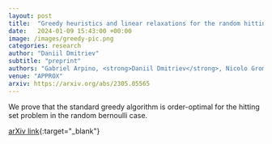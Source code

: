 ```yaml
---
layout: post
title:  "Greedy heuristics and linear relaxations for the random hitting set problem"
date:   2024-01-09 15:43:00 +00:00
image: /images/greedy-pic.png
categories: research
author: "Daniil Dmitriev"
subtitle: "preprint"
authors: "Gabriel Arpino, <strong>Daniil Dmitriev</strong>, Nicolo Grometto (αβ order)"
venue: "APPROX"
arxiv: https://arxiv.org/abs/2305.05565
---
```


We prove that the standard greedy algorithm is order-optimal for the hitting set problem in the random bernoulli case.

<!-- [Poster PDF](/pdfs/i3d_2013.pdf){:target="_blank"} -->

<!-- [ACM Citation](http://dl.acm.org/citation.cfm?id=2448232){:target="_blank"} -->

[arXiv link](https://arxiv.org/abs/2305.05565){:target="_blank"}
